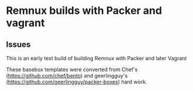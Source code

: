 # Remnux builds with Packer and vagrant

## Issues

This is an early test build of building Remnux with Packer and later Vagrant




These basebox templates were converted from Chef's (https://github.com/chef/bento) and geerlingguy's (https://github.com/geerlingguy/packer-boxes) hard work.
